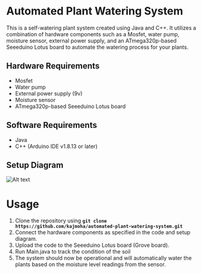 # Automated Plant Watering System

This is a self-watering plant system created using Java and C++. It utilizes a combination of hardware components such as a Mosfet, water pump, moisture sensor, external power supply, and an ATmega320p-based Seeeduino Lotus board to automate the watering process for your plants.

## Hardware Requirements
* Mosfet
* Water pump
* External power supply (9v)
* Moisture sensor
* ATmega320p-based Seeeduino Lotus board

## Software Requirements
* Java
* C++ (Arduino IDE v1.8.13 or later)

## Setup Diagram
![Alt text](setup_diagram.png?raw=true "Setup")

# Usage
1.  Clone the repository using  **`git clone https://github.com/kajmoha/automated-plant-watering-system.git`**
2.  Connect the hardware components as specified in the code and setup diagram.
3. Upload the code to the Seeeduino Lotus board (Grove board).
4. Run Main.java to track the condition of the soil
5. The system should now be operational and will automatically water the plants based on the moisture level readings from the sensor.
